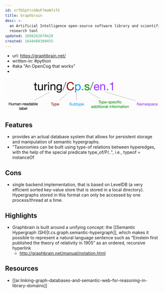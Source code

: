 ```yaml
---
id: nrTb5pttcGNuF7maN7sTS
title: Graphbrain
desc: >-
  an Artificial Intelligence open-source software library and scientific
  research tool
updated: 1698262670429
created: 1644488300455
---
```


- url: https://graphbrain.net/
- written-in: #python
- #aka "An OpenCog that works"
- 

![](/assets/images/2023-09-23-13-09-46.png)

## Features

- provides an actual database system that allows for persistent storage and manipulation of semantic hypergraphs.
- "Taxonomies can be built using type-of relations between hyperedges, with the help of the special predicate type_of/P/..", i.e., typeof = instanceOf

## Cons

- single backend implementation, that is based on LevelDB (a very efficient sorted key-value store that is stored in a local directory). Hypergraphs stored in this format can only be accessed by one process/thread at a time.

## Highlights

- Graphbrain is built around a unifying concept: the [[Semantic Hypergraph (SH)|t.cs.graph.semantic-hypergraph]], which makes it possible to represent a natural language sentence such as “Einstein first published the theory of relativity in 1905” as an ordered, recursive hyperlink
  - http://graphbrain.net/manual/notation.html 

## Resources

- [[ar.linking-graph-databases-and-semantic-web-for-reasoning-in-library-domains]]